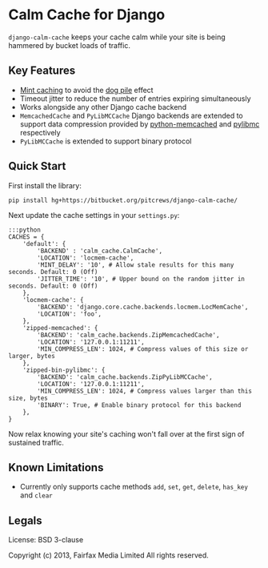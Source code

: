 # Calm Cache for Django

`django-calm-cache` keeps your cache calm while your site is being hammered by
bucket loads of traffic.

## Key Features

 * [Mint caching](http://djangosnippets.org/snippets/155/) to avoid the
   [dog pile](http://en.wikipedia.org/wiki/Cache_stampede) effect
 * Timeout jitter to reduce the number of entries expiring simultaneously
 * Works alongside any other Django cache backend
 * `MemcachedCache` and `PyLibMCCache` Django backends are extended to support
   data compression provided by [python-memcached](ftp://ftp.tummy.com/pub/python-memcached/)
   and [pylibmc](http://sendapatch.se/projects/pylibmc/) respectively
 * `PyLibMCCache` is extended to support binary protocol

## Quick Start

First install the library:

    pip install hg+https://bitbucket.org/pitcrews/django-calm-cache/


Next update the cache settings in your `settings.py`:

    :::python
    CACHES = {
        'default': {
            'BACKEND' : 'calm_cache.CalmCache',
            'LOCATION': 'locmem-cache',
            'MINT_DELAY': '10', # Allow stale results for this many seconds. Default: 0 (Off)
            'JITTER_TIME': '10', # Upper bound on the random jitter in seconds. Default: 0 (Off)
        },
        'locmem-cache': {
            'BACKEND': 'django.core.cache.backends.locmem.LocMemCache',
            'LOCATION': 'foo',
        },
        'zipped-memcached': {
            'BACKEND': 'calm_cache.backends.ZipMemcachedCache',
            'LOCATION': '127.0.0.1:11211',
            'MIN_COMPRESS_LEN': 1024, # Compress values of this size or larger, bytes
        },
        'zipped-bin-pylibmc': {
            'BACKEND': 'calm_cache.backends.ZipPyLibMCCache',
            'LOCATION': '127.0.0.1:11211',
            'MIN_COMPRESS_LEN': 1024, # Compress values larger than this size, bytes
            'BINARY': True, # Enable binary protocol for this backend
        },
    }

Now relax knowing your site's caching won't fall over at the first sign of sustained traffic.

## Known Limitations

 * Currently only supports cache methods `add`, `set`, `get`, `delete`,
   `has_key` and `clear`

## Legals

License: BSD 3-clause

Copyright (c) 2013, Fairfax Media Limited
All rights reserved.

